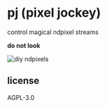 # pj (pixel jockey)

control magical ndpixel streams

**do not look**

![diy ndpixels](http://i.imgur.com/a4HIes1.gif)

## license 

AGPL-3.0
